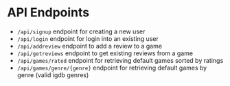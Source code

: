 # API Endpoints

- `/api/signup` endpoint for creating a new user
- `/api/login` endpoint for login into an existing user
- `/api/addreview` endpoint to add a review to a game
- `/api/getreviews` endpoint to get existing reviews from a game
- `/api/games/rated` endpoint for retrieving default games sorted by ratings
- `/api/games/genre/{genre}` endpoint for retrieving default games by genre (valid igdb genres)
